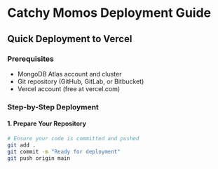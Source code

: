 # Catchy Momos Deployment Guide

## Quick Deployment to Vercel

### Prerequisites
- MongoDB Atlas account and cluster
- Git repository (GitHub, GitLab, or Bitbucket)
- Vercel account (free at vercel.com)

### Step-by-Step Deployment

#### 1. Prepare Your Repository
```bash
# Ensure your code is committed and pushed
git add .
git commit -m "Ready for deployment"
git push origin main






